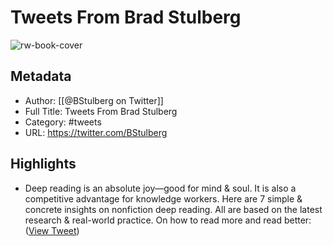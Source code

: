 # Tweets From Brad Stulberg

![rw-book-cover](https://pbs.twimg.com/profile_images/1526364647082827778/jBqMd7bt.jpg)

## Metadata
- Author: [[@BStulberg on Twitter]]
- Full Title: Tweets From Brad Stulberg
- Category: #tweets
- URL: https://twitter.com/BStulberg

## Highlights
- Deep reading is an absolute joy—good for mind & soul. It is also a competitive advantage for knowledge workers.
  Here are 7 simple & concrete insights on nonfiction deep reading. All are based on the latest research & real-world practice.
  On how to read more and read better: ([View Tweet](https://twitter.com/BStulberg/status/1560016642515542017))
